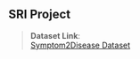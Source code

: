## SRI Project
> **Dataset Link**:  
[Symptom2Disease Dataset](https://www.kaggle.com/datasets/niyarrbarman/symptom2disease?resource=download)
